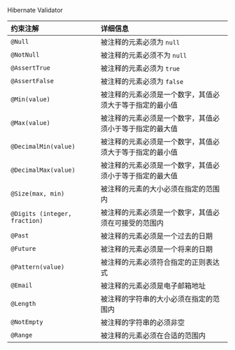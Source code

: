 Hibernate Validator

| **约束注解** | **详细信息** |
| :--- | :--- |
| `@Null` | 被注释的元素必须为 `null` |
| `@NotNull` | 被注释的元素必须不为 `null` |
| `@AssertTrue` | 被注释的元素必须为 `true` |
| `@AssertFalse` | 被注释的元素必须为 `false` |
| `@Min(value)` | 被注释的元素必须是一个数字，其值必须大于等于指定的最小值 |
| `@Max(value)` | 被注释的元素必须是一个数字，其值必须小于等于指定的最大值 |
| `@DecimalMin(value)` | 被注释的元素必须是一个数字，其值必须大于等于指定的最小值 |
| `@DecimalMax(value)` | 被注释的元素必须是一个数字，其值必须小于等于指定的最大值 |
| `@Size(max, min)` | 被注释的元素的大小必须在指定的范围内 |
| `@Digits (integer, fraction)` | 被注释的元素必须是一个数字，其值必须在可接受的范围内 |
| `@Past` | 被注释的元素必须是一个过去的日期 |
| `@Future` | 被注释的元素必须是一个将来的日期 |
| `@Pattern(value)` | 被注释的元素必须符合指定的正则表达式 |
| `@Email` | 被注释的元素必须是电子邮箱地址 |
| `@Length` | 被注释的字符串的大小必须在指定的范围内 |
| `@NotEmpty` | 被注释的字符串的必须非空 |
| `@Range` | 被注释的元素必须在合适的范围内 |

